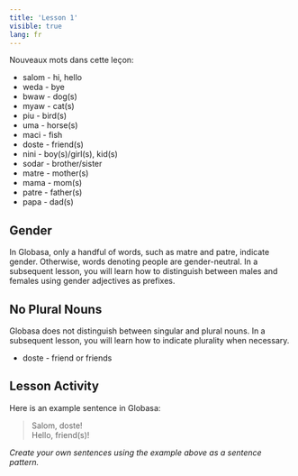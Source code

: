 ```yaml
---
title: 'Lesson 1'
visible: true
lang: fr
---
```


Nouveaux mots dans cette leçon:

* salom - hi, hello
* weda - bye
* bwaw - dog(s) 
* myaw - cat(s)
* piu - bird(s)
* uma - horse(s)
* maci - fish
* doste - friend(s)
* nini - boy(s)/girl(s), kid(s)
* sodar - brother/sister
* matre - mother(s)
* mama - mom(s)
* patre - father(s)
* papa - dad(s)

## Gender

In Globasa, only a handful of words, such as matre and patre, indicate gender. Otherwise, words denoting people are gender-neutral. In a subsequent lesson, you will learn how to distinguish between males and females using gender adjectives as prefixes. 
 
## No Plural Nouns

Globasa does not distinguish between singular and plural nouns. In a subsequent lesson, you will learn how to indicate plurality when necessary. 

* doste - friend or friends

## Lesson Activity

Here is an example sentence in Globasa:

> Salom, doste!   
> Hello, friend(s)!

_Create your own sentences using the example above as a sentence pattern._
